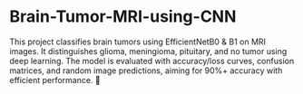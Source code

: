 # Brain-Tumor-MRI-using-CNN
This project classifies brain tumors using EfficientNetB0 &amp; B1 on MRI images. It distinguishes glioma, meningioma, pituitary, and no tumor using deep learning. The model is evaluated with accuracy/loss curves, confusion matrices, and random image predictions, aiming for 90%+ accuracy with efficient performance. 🚀
